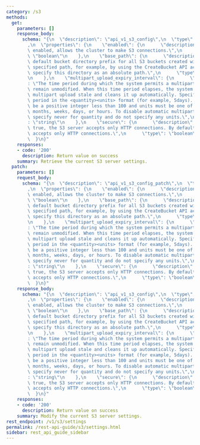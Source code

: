 ```yaml
---
category: /s3
methods:
  get:
    parameters: []
    response_body:
      schema: "{\n  \"description\": \"api_v1_s3_config\",\n  \"type\": \"object\"\
        ,\n  \"properties\": {\n    \"enabled\": {\n      \"description\": \"When\
        \ enabled, allows the cluster to make S3 connections.\",\n      \"type\":\
        \ \"boolean\"\n    },\n    \"base_path\": {\n      \"description\": \"The\
        \ default bucket directory prefix for all S3 buckets created without an explicitly\
        \ specified path, for example, by using the CreateBucket API action. You must\
        \ specify this directory as an absolute path.\",\n      \"type\": \"string\"\
        \n    },\n    \"multipart_upload_expiry_interval\": {\n      \"description\"\
        : \"The time period during which the system permits a multipart upload to\
        \ remain unmodified. When this time period elapses, the system considers the\
        \ multipart upload stale and cleans it up automatically. Specify the time\
        \ period in the <quantity><units> format (for example, 5days). Quantity must\
        \ be a positive integer less than 100 and units must be one of the following:\
        \ months, weeks, days, or hours. To disable automatic multipart upload cleanup,\
        \ specify never for quantity and do not specify any units.\",\n      \"type\"\
        : \"string\"\n    },\n    \"secure\": {\n      \"description\": \"If you specify\
        \ true, the S3 server accepts only HTTP connections. By default, the S3 server\
        \ accepts only HTTP connections.\",\n      \"type\": \"boolean\"\n    }\n\
        \  }\n}"
    responses:
    - code: '200'
      description: Return value on success
    summary: Retrieve the current S3 server settings.
  patch:
    parameters: []
    request_body:
      schema: "{\n  \"description\": \"api_v1_s3_config_patch\",\n  \"type\": \"object\"\
        ,\n  \"properties\": {\n    \"enabled\": {\n      \"description\": \"When\
        \ enabled, allows the cluster to make S3 connections.\",\n      \"type\":\
        \ \"boolean\"\n    },\n    \"base_path\": {\n      \"description\": \"The\
        \ default bucket directory prefix for all S3 buckets created without an explicitly\
        \ specified path, for example, by using the CreateBucket API action. You must\
        \ specify this directory as an absolute path.\",\n      \"type\": \"string\"\
        \n    },\n    \"multipart_upload_expiry_interval\": {\n      \"description\"\
        : \"The time period during which the system permits a multipart upload to\
        \ remain unmodified. When this time period elapses, the system considers the\
        \ multipart upload stale and cleans it up automatically. Specify the time\
        \ period in the <quantity><units> format (for example, 5days). Quantity must\
        \ be a positive integer less than 100 and units must be one of the following:\
        \ months, weeks, days, or hours. To disable automatic multipart upload cleanup,\
        \ specify never for quantity and do not specify any units.\",\n      \"type\"\
        : \"string\"\n    },\n    \"secure\": {\n      \"description\": \"If you specify\
        \ true, the S3 server accepts only HTTP connections. By default, the S3 server\
        \ accepts only HTTP connections.\",\n      \"type\": \"boolean\"\n    }\n\
        \  }\n}"
    response_body:
      schema: "{\n  \"description\": \"api_v1_s3_config\",\n  \"type\": \"object\"\
        ,\n  \"properties\": {\n    \"enabled\": {\n      \"description\": \"When\
        \ enabled, allows the cluster to make S3 connections.\",\n      \"type\":\
        \ \"boolean\"\n    },\n    \"base_path\": {\n      \"description\": \"The\
        \ default bucket directory prefix for all S3 buckets created without an explicitly\
        \ specified path, for example, by using the CreateBucket API action. You must\
        \ specify this directory as an absolute path.\",\n      \"type\": \"string\"\
        \n    },\n    \"multipart_upload_expiry_interval\": {\n      \"description\"\
        : \"The time period during which the system permits a multipart upload to\
        \ remain unmodified. When this time period elapses, the system considers the\
        \ multipart upload stale and cleans it up automatically. Specify the time\
        \ period in the <quantity><units> format (for example, 5days). Quantity must\
        \ be a positive integer less than 100 and units must be one of the following:\
        \ months, weeks, days, or hours. To disable automatic multipart upload cleanup,\
        \ specify never for quantity and do not specify any units.\",\n      \"type\"\
        : \"string\"\n    },\n    \"secure\": {\n      \"description\": \"If you specify\
        \ true, the S3 server accepts only HTTP connections. By default, the S3 server\
        \ accepts only HTTP connections.\",\n      \"type\": \"boolean\"\n    }\n\
        \  }\n}"
    responses:
    - code: '200'
      description: Return value on success
    summary: Modify the current S3 server settings.
rest_endpoint: /v1/s3/settings
permalink: /rest-api-guide/s3/settings.html
sidebar: rest_api_guide_sidebar
---
```

